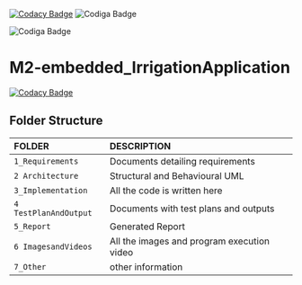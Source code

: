 [![Codacy Badge](https://app.codacy.com/project/badge/Grade/0c5a039d63684c399be768320cd351db)](https://www.codacy.com/gh/tlnsnani/M2-Embedded_IrrigationApplication/dashboard?utm_source=github.com&amp;utm_medium=referral&amp;utm_content=tlnsnani/M2-Embedded_IrrigationApplication&amp;utm_campaign=Badge_Grade)
![Codiga Badge](https://api.codiga.io/project/30288/score/svg)

![Codiga Badge](https://api.codiga.io/project/30288/status/svg)
# M2-embedded_IrrigationApplication

[![Codacy Badge](https://api.codacy.com/project/badge/Grade/ffd4acebd3644e319ac45faf9532cb5d)](https://app.codacy.com/gh/tlnsnani/M2-Embedded_IrrigationApplication?utm_source=github.com&utm_medium=referral&utm_content=tlnsnani/M2-Embedded_IrrigationApplication&utm_campaign=Badge_Grade_Settings)




## Folder Structure

|FOLDER|DESCRIPTION|
|:-----|:----------|
|`1_Requirements`|Documents detailing requirements|
|`2 Architecture`|Structural and Behavioural UML|
|`3_Implementation`|All the code is written here|
|`4 TestPlanAndOutput`|Documents with test plans and outputs|
|`5_Report`|Generated Report|
|`6 ImagesandVideos`|All the images and program execution video|
|`7_Other`|other information|
